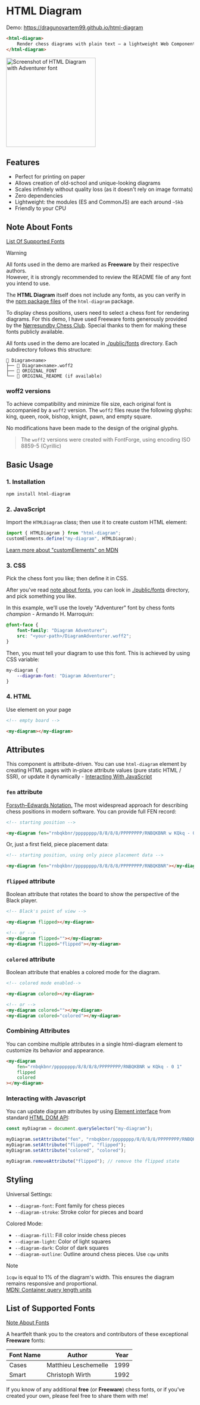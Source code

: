 # HTML Diagram

Demo: https://dragunovartem99.github.io/html-diagram

```html
<html-diagram>
    Render chess diagrams with plain text – a lightweight Web Component
</html-diagram>
```

<img src="https://github.com/user-attachments/assets/6ca21907-c507-4620-a11e-87699e52ad2f" width="240" alt="Screenshot of HTML Diagram with Adventurer font">

## Features

- Perfect for printing on paper
- Allows creation of old-school and unique-looking diagrams
- Scales infinitely without quality loss (as it doesn't rely on image formats)
- Zero dependencies
- Lightweight: the modules (ES and CommonJS) are each around `~5kb`
- Friendly to your CPU

## Note About Fonts

[List Of Supported Fonts](#list-of-supported-fonts)

> [!Warning]
> All fonts used in the demo are marked as **Freeware** by their respective authors.  
> However, it is strongly recommended to review the README file of any font you intend to use.

The **HTML Diagram** itself does not include any fonts, as you can verify in the [npm package files](https://www.npmjs.com/package/html-diagram?activeTab=code) of the `html-diagram` package.

To display chess positions, users need to select a chess font for rendering diagrams. For this demo, I have used Freeware fonts generously provided by the [Nørresundby Chess Club](https://www.enpassant.dk/chess/fonteng.htm). Special thanks to them for making these fonts publicly available.

All fonts used in the demo are located in [./public/fonts](https://github.com/dragunovartem99/html-diagram/tree/main/public/fonts) directory. Each subdirectory follows this structure:

```
📂 Diagram<name>
├── 📄 Diagram<name>.woff2
├── 📄 ORIGINAL_FONT
└── 📄 ORIGINAL_README (if available)
```

### woff2 versions

To achieve compatibility and minimize file size, each original font is accompanied by a  `woff2` version. The `woff2` files reuse the following glyphs: king, queen, rook, bishop, knight, pawn, and empty square.

No modifications have been made to the design of the original glyphs.

> The `woff2` versions were created with FontForge, using encoding ISO 8859-5 (Cyrillic)

## Basic Usage

### 1. Installation

```bash
npm install html-diagram
```

### 2. JavaScript

Import the `HTMLDiagram` class; then use it to create custom HTML element:

```javascript
import { HTMLDiagram } from "html-diagram";
customElements.define("my-diagram", HTMLDiagram);
```

[Learn more about "customElements" on MDN](https://developer.mozilla.org/en-US/docs/Web/API/Web_components/Using_custom_elements)

### 3. CSS

Pick the chess font you like; then define it in CSS.

After you've read [note about fonts](#note-about-fonts), you can look in [./public/fonts](https://github.com/dragunovartem99/html-diagram/tree/main/public/fonts) directory, and pick something you like.

In this example, we'll use the lovely "Adventurer" font by chess fonts _champion_ - Armando H. Marroquin:

```css
@font-face {
    font-family: "Diagram Adventurer";
    src: "<your-path>/DiagramAdventurer.woff2";
}
```

Then, you must tell your diagram to use this font. This is achieved by using CSS variable:

```css
my-diagram {
    --diagram-font: "Diagram Adventurer";
}
```

### 4. HTML

Use element on your page

```html
<!-- empty board -->

<my-diagram></my-diagram>
```

## Attributes

This component is attribute-driven. You can use `html-diagram` element by creating HTML pages with in-place attribute values (pure static HTML / SSR), or update it dynamically - [Interacting With JavaScript](#interacting-with-javascript)

### `fen` attribute

[Forsyth–Edwards Notation.](https://en.wikipedia.org/wiki/Forsyth%E2%80%93Edwards_Notation) The most widespread approach for describing chess positions in modern software. You can provide full FEN record:

```html
<!-- starting position -->

<my-diagram fen="rnbqkbnr/pppppppp/8/8/8/8/PPPPPPPP/RNBQKBNR w KQkq - 0 1"></my-diagram>
```

Or, just a first field, piece placement data:

```html
<!-- starting position, using only piece placement data -->

<my-diagram fen="rnbqkbnr/pppppppp/8/8/8/8/PPPPPPPP/RNBQKBNR"></my-diagram>
```

### `flipped` attribute

Boolean attribute that rotates the board to show the perspective of the Black player.

```html
<!-- Black's point of view -->

<my-diagram flipped></my-diagram>

<!-- or -->
<my-diagram flipped=""></my-diagram>
<my-diagram flipped="flipped"></my-diagram>
```

### `colored` attribute

Boolean attribute that enables a colored mode for the diagram.

```html
<!-- colored mode enabled-->

<my-diagram colored></my-diagram>

<!-- or -->
<my-diagram colored=""></my-diagram>
<my-diagram colored="colored"></my-diagram>
```

### Combining Attributes

You can combine multiple attributes in a single html-diagram element to customize its behavior and appearance.

```html
<my-diagram
	fen="rnbqkbnr/pppppppp/8/8/8/8/PPPPPPPP/RNBQKBNR w KQkq - 0 1"
	flipped
	colored
></my-diagram>
```

### Interacting with Javascript

You can update diagram attributes by using [Element interface](https://developer.mozilla.org/en-US/docs/Web/API/Element) from standard [HTML DOM API](https://developer.mozilla.org/en-US/docs/Web/API/HTML_DOM_API):

```javascript
const myDiagram = document.querySelector("my-diagram");

myDiagram.setAttribute("fen", "rnbqkbnr/pppppppp/8/8/8/8/PPPPPPPP/RNBQKBNR w KQkq - 0 1");
myDiagram.setAttribute("flipped", "flipped");
myDiagram.setAttribute("colored", "colored");

myDiagram.removeAttribute("flipped"); // remove the flipped state
```

## Styling

Universal Settings:
- `--diagram-font`: Font family for chess pieces
- `--diagram-stroke`: Stroke color for pieces and board

Colored Mode:
- `--diagram-fill`: Fill color inside chess pieces
- `--diagram-light`: Color of light squares
- `--diagram-dark`: Color of dark squares
- `--diagram-outline`: Outline around chess pieces. Use `cqw` units

> [!Note]
> `1cqw` is equal to 1% of the diagram's width. This ensures the diagram remains responsive and proportional.  
> [MDN: Container query length units](https://developer.mozilla.org/en-US/docs/Web/CSS/CSS_containment/Container_queries#container_query_length_units)

## List of Supported Fonts

[Note About Fonts](#note-about-fonts)

A heartfelt thank you to the creators and contributors of these exceptional **Freeware** fonts:

| Font Name  | Author               | Year |
| ---------- | -------------------- | ---- |
| Cases      | Matthieu Leschemelle | 1999 |
| Smart      | Christoph Wirth      | 1992 |

If you know of any additional **free** (or **Freeware**) chess fonts, or if you’ve created your own, please feel free to share them with me!

